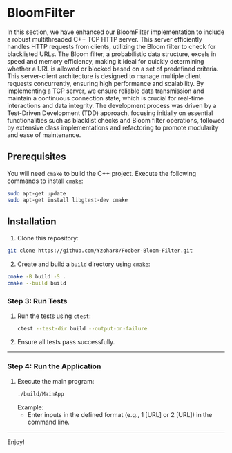 # BloomFilter
In this section, we have enhanced our BloomFilter implementation to include a robust multithreaded C++ TCP HTTP server. This server efficiently handles HTTP requests from clients, utilizing the Bloom filter to check for blacklisted URLs. The Bloom filter, a probabilistic data structure, excels in speed and memory efficiency, making it ideal for quickly determining whether a URL is allowed or blocked based on a set of predefined criteria. This server-client architecture is designed to manage multiple client requests concurrently, ensuring high performance and scalability. By implementing a TCP server, we ensure reliable data transmission and maintain a continuous connection state, which is crucial for real-time interactions and data integrity. The development process was driven by a Test-Driven Development (TDD) approach, focusing initially on essential functionalities such as blacklist checks and Bloom filter operations, followed by extensive class implementations and refactoring to promote modularity and ease of maintenance.

## Prerequisites
You will need `cmake` to build the C++ project. Execute the following commands to install `cmake`:

```sh
sudo apt-get update
sudo apt-get install libgtest-dev cmake
```

## Installation
1. Clone this repository:
```sh
git clone https://github.com/Yzohar8/Foober-Bloom-Filter.git
```
2. Create and build a `build` directory using `cmake`:
```sh
cmake -B build -S .
cmake --build build
```
### Step 3: Run Tests

1. Run the tests using `ctest`:
   ```bash
   ctest --test-dir build --output-on-failure
   ```

2. Ensure all tests pass successfully.
---

### Step 4: Run the Application

1. Execute the main program:
   ```bash
   ./build/MainApp
   ```
   Example:
   - Enter inputs in the defined format (e.g., 1 [URL] or 2 [URL]) in the command line.

---


Enjoy!
